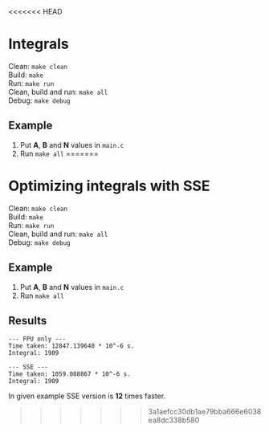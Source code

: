 <<<<<<< HEAD
# Integrals
Clean: `make clean`  
Build: `make`  
Run: `make run`  
Clean, build and run: `make all`  
Debug: `make debug`

## Example
1. Put **A**, **B** and **N** values in `main.c`
2. Run `make all`
=======
# Optimizing integrals with SSE
Clean: `make clean`  
Build: `make`  
Run: `make run`  
Clean, build and run: `make all`  
Debug: `make debug`

## Example
1. Put **A**, **B** and **N** values in `main.c`
2. Run `make all`

## Results  
```
--- FPU only ---
Time taken: 12847.139648 * 10^-6 s.
Integral: 1909

--- SSE ---
Time taken: 1059.088867 * 10^-6 s.
Integral: 1909
```
In given example SSE version is **12** times faster.
>>>>>>> 3a1aefcc30db1ae79bba666e6038ea8dc338b580
